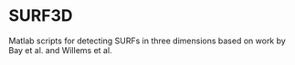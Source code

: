 # SURF3D
Matlab scripts for detecting SURFs in three dimensions based on work by Bay et al. and Willems et al.
